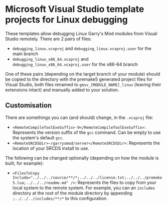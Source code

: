 # Microsoft Visual Studio template projects for Linux debugging

These templates allow debugging Linux Garry's Mod modules from Visual Studio remotely.
There are 2 pairs of files:

- `debugging_linux.vcxproj` and `debugging_linux.vcxproj.user` for the main branch
- `debugging_linux_x86_64.vcxproj` and `debugging_linux_x86_64.vcxproj.user` for the x86-64 branch

One of these pairs (depending on the target branch of your module) should be copied to the directory with the premake5 generated project files for Visual Studio, both files renamed to `gmsv_[MODULE_NAME]_linux` (leaving their extensions intact) and manually added to your solution.

## Customisation

There are somethings you can (and should) change, in the `.vcxproj` file:

- `<RemoteCompileToolExeSuffix>-9</RemoteCompileToolExeSuffix>`: Represents the version suffix of the `gcc` command. Can be empty to use the system's default `gcc`.
- `<RemoteSRCDSDir>~/garrysmod/server</RemoteSRCDSDir>`: Represents the location of your SRCDS install to use.
  
The following can be changed optionally (depending on how the module is built, for example):

- `<FilesToCopy Include="../../../source/**/*;../../../license.txt;../../../premake5.lua;../../../readme.md" />`: Represents the files to copy from your local system to the remote system. For example, you can an `includes` directory at the root of the module directory by appending `;../../../includes/**/*` to this configuration.
